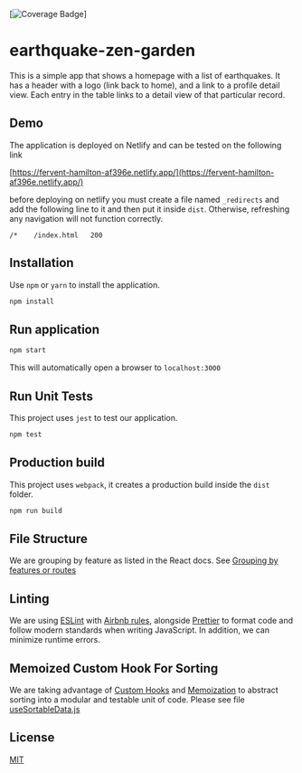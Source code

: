 [![Coverage Badge](https://img.shields.io/endpoint?url=https://gist.githubusercontent.com/akhayoon/c8123a461cb80b7b9927e5607f5a5139/raw/earthquake-zen-garden-master__heads_main.json)]


# earthquake-zen-garden

This is a simple app that shows a homepage with a list of earthquakes. It has a header with a logo (link back to home), and a link to a profile detail view. Each entry in the table links to a detail view of that particular record.

## Demo

The application is deployed on Netlify and can be tested on the following link

[https://fervent-hamilton-af396e.netlify.app/](https://fervent-hamilton-af396e.netlify.app/)

before deploying on netlify you must create a file named `_redirects` and add the following line to it and then
put it inside `dist`. Otherwise, refreshing any navigation will not function correctly.

```
/*    /index.html   200
```


## Installation

Use `npm` or `yarn` to install the application.

```bash
npm install
```

## Run application

```bash
npm start
```
This will automatically open a browser to `localhost:3000`

## Run Unit Tests

This project uses `jest` to test our application.

```bash
npm test
```

## Production build 

This project uses `webpack`, it creates a production build inside the `dist` folder.

```bash
npm run build
```

## File Structure
We are grouping by feature as listed in the React docs. See
[Grouping by features or routes](https://reactjs.org/docs/faq-structure.html#grouping-by-features-or-routes)

## Linting
We are using [ESLint](https://github.com/eslint/eslint) with [Airbnb rules](https://github.com/airbnb/javascript), alongside [Prettier](https://github.com/prettier/prettier) to format code and follow modern standards when writing JavaScript. In addition, we can minimize runtime errors.

## Memoized Custom Hook For Sorting
We are taking advantage of [Custom Hooks](https://reactjs.org/docs/hooks-custom.html) and [Memoization](https://reactjs.org/docs/hooks-custom.html) to abstract sorting into a modular and testable unit of code. Please see file [useSortableData.js](https://github.com/akhayoon/earthquake-zen-garden-master/blob/main/src/earthquakes/hooks/useSortableData.js)

## License
[MIT](https://choosealicense.com/licenses/mit/)
